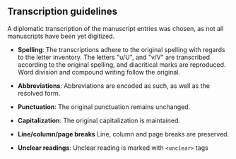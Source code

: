 ## Transcription guidelines

A diplomatic transcription of the manuscript entries was chosen, as not all manuscripts have been yet digitized.

- **Spelling**:
The transcriptions adhere to the original spelling with regards to the letter inventory.
The letters "u/U", and "v/V" are transcribed according to the original spelling, and diacritical marks are reproduced. 
Word division and compound writing follow the original. 

- **Abbreviations**: 
Abbreviations are encoded as such, as well as the resolved form.

- **Punctuation**:
The original punctuation remains unchanged.

- **Capitalization**:
The original capitalization is maintained. 

- **Line/column/page breaks**
Line, column and page breaks are preserved.

- **Unclear readings**: 
Unclear reading is marked with `<unclear>` tags